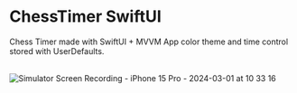 # ChessTimer SwiftUI
Chess Timer made with SwiftUI + MVVM
App color theme and time control stored with UserDefaults.

&emsp;&emsp;&emsp;&emsp;&emsp;&emsp;&emsp;&emsp;&emsp;&emsp;&emsp;&emsp;&emsp;
![Simulator Screen Recording - iPhone 15 Pro - 2024-03-01 at 10 33 16](https://github.com/jawnn/ChessTimer---SwiftUI/assets/20406816/5f6e240b-4392-49a1-9877-2265f8bf773f)

